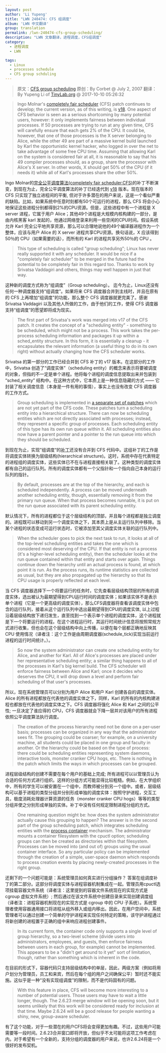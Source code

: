 ```yaml
---
layout: post
author: 'Li Yupeng'
title: "LWN 240474: CFS 组调度"
album: 'LWN 中文翻译'
group: translation
permalink: /lwn-240474-cfs-group-scheduling/
description: "LWN 文章翻译，进程调度，CFS组调度"
category:
  - 进程调度
  - LWN

tags:
  - Linux
  - processes schedule
  - CFS group schduling
---
```


> 原文：[CFS group scheduling](https://lwn.net/Articles/240474/)
> 原创：By Corbet @ July 2, 2007
> 翻译：By Yupeng Li of [TinyLab.org][1] @ 2017-10-10 05:26:32


> Ingo Molnar's [completely fair scheduler][2] (CFS) patch continues to develop; the current version, as of this writing, is [v18][3]. One aspect of CFS behavior is seen as a serious shortcoming by many potential users, however: it only implements fairness between individual processes. If 50 processes are trying to run at any given time, CFS will carefully ensure that each gets 2% of the CPU. It could be, however, that one of those processes is the X server belonging to Alice, while the other 49 are part of a massive kernel build launched by Karl the opportunistic kernel hacker, who logged in over the net to take advantage of some free CPU time. Assuming that allowing Karl on the system is considered fair at all, it is reasonable to say that his 49 compiler processes should, as a group, share the processor with Alice's X server. In other words, X should get 50% of the CPU (if it needs it) while all of Karl's processes share the other 50%.

Ingo Molnar的[完全公平调度算法(completely fair scheduler,CFS)][2]的补丁不断演变，到现在为止，完全公平调度算法的补丁已经迭代到 [v18][3] 版本。现在版本的 CFS 只实现了独立进程间的平衡, 但对于许多潜在的用户来说，这是一个看似严重的缺陷。比如，如果系统中任意时刻都有50个可运行的进程，那么 CFS 将会小心地保证这些进程分别都得到2%的CPU资源。但是，这些进程中有一个进程是 X server 进程，它属于用户 Alice；其他49个进程是大规模内核构建的一部分，是由内核黑客 karl 发起的，他通过网络登录来利用一些空闲的CPU时间。假设系统允许 Karl 完全公平地共享资源，那么可以合理地说他的49个编译器进程作为一个整体，应该与用户 Alice 的 X server 进程共享CPU资源。换句话说，X 应该得到50％的 CPU（如果需要的话），而所有的 Karl 的进程共享另外50％的 CPU 。


> This type of scheduling is called "group scheduling"; Linux has never really supported it with any scheduler. It would be nice if a "completely fair scheduler" to be merged in the future had the potential to be completely fair in this regard too. Thanks to work by Srivatsa Vaddagiri and others, things may well happen in just that way.

这种新的调度方式称为“组调度”（Group scheduling）。 迄今为止，Linux还没有任何一种调度器支持“组调度”。如果将来 CFS 调度器合并到主线时，并且在原有的 CFS 上再增加“组调度”的功能，那么整个 CFS 调度器就更完美了。感谢 Srivatsa Vaddagiri 以及其他人所做的工作，由于他们的工作，使得 CFS 调度器支持“组调度”的愿望即将成为现实。

> The first part of Srivatsa's work was merged into v17 of the CFS patch. It creates the concept of a "scheduling entity" - something to be scheduled, which might not be a process. This work takes the per-process scheduling information and packages it up within a sched_entity structure. In this form, it is essentially a cleanup - it encapsulates the relevant information (a useful thing to do in its own right) without actually changing how the CFS scheduler works.

Srivatsa 的第一部分的工作已经合并到 CFS 补丁的 v17 版本。在这部分的工作中，Srivatsa 创造了“调度实体”（scheduling entity）的概念来表示将要被调度的对象，但指的不一定是单个进程。他将每个进程的调度信息提取出来并包装到 “sched\_entity” 结构中。在这种方式中，它本质上是一种信息隐藏的方式 —— 它封装了相关调度信息（本身是一件有用的事情），事实上也没有改变 CFS 调度器的工作方式。

> Group scheduling is implemented in [a separate set of patches][4] which are not yet part of the CFS code. These patches turn a scheduling entity into a hierarchical structure. There can now be scheduling entities which are not directly associated with processes; instead, they represent a specific group of processes. Each scheduling entity of this type has its own run queue within it. All scheduling entities also now have a parent pointer and a pointer to the run queue into which they should be scheduled.

到现在为止，实现”组调度“的[补丁][4]还没有合并到 CFS 代码中。这组补丁的工作是将调度实体转换为层级结构(hierarchical structure)。这时，系统中存在代表特定的进程组的调度实体，这些实体已不在与进程直接相关联了。这种类型的调度实体都有自己的运行队列。所有的调度实体都有一个父指针和一个指向自己本身的运行队列的指针。

> By default, processes are at the top of the hierarchy, and each is scheduled independently. A process can be moved underneath another scheduling entity, though, essentially removing it from the primary run queue. When that process becomes runnable, it is put on the run queue associated with its parent scheduling entity.

默认情况下，所有的进程都位于这个层级结构的顶部，并且每个进程都是独立调度的。进程既可以移动到另一个调度实体之下，其本质上是从主运行队列中移除。当某个进程的状态变成可运行状态时，它被添加至其父调度实体关联的运行队列中。

> When the scheduler goes to pick the next task to run, it looks at all of the top-level scheduling entities and takes the one which is considered most deserving of the CPU. If that entity is not a process (it's a higher-level scheduling entity), then the scheduler looks at the run queue contained within that entity and starts over again. Things continue down the hierarchy until an actual process is found, at which point it is run. As the process runs, its runtime statistics are collected as usual, but they are also propagated up the hierarchy so that its CPU usage is properly reflected at each level.

当 CFS 调度器选择下一个将要运行的任务时，它先查看层级结构顶层的所有的调度实体，选出被认为最期望得到CPU运行时间的调度实体；如果该实体不是表示单个进程（它是一个更高级的调度实体），那么CFS调度器将查看该调度实体中包含的运行队列，接着从这个运行队列中选出最期望得到CPU的调度实体, 以上过程沿着层级结构放下递归发生，直至找到一个表示单个进程的调度实体，这个进程就是下一个将要运行的进程。在这个进程运行时，其运行时间统计信息将按照常规方式进行收集，但也会在这个层级结构中向上传播，以便在每个层都正确地反映其 CPU 使用情况（译者注：这个工作是由周期调度器(schedule\_tick)实现当前运行进程的运行时间统计。）。

> So now the system administrator can create one scheduling entity for Alice, and another for Karl. All of Alice's processes are placed under her representative scheduling entity; a similar thing happens to all of the processes in Karl's big kernel build. The CFS scheduler will enforce fairness between Alice and Karl; once it decides who deserves the CPU, it will drop down a level and perform fair scheduling of that user's processes.

所以，现在系统管理员可以分别为用户 Alice 和用户 Karl 创建各自的调度实体。Alice 的所有进程都放在代表他的调度实体之下，同样，Karl 的所有的内核构建进程也都放在代表他的调度实体之下。CFS 调度器将强化 Alice 和 Karl 之间的公平性; 一旦决定了谁应得的 CPU，CFS 调度器就会下降一层并对该用户的所有进程依照公平调度算法执行调度。

> The creation of the process hierarchy need not be done on a per-user basis; processes can be organized in any way that the administrator sees fit. The grouping could be coarser; for example, on a university machine, all students could be placed in one group and faculty in another. Or the hierarchy could be based on the type of process: there could be scheduling entities representing system daemons, interactive tools, monster cranker CPU hogs, etc. There is nothing in the patch which limits the ways in which processes can be grouped.

进程层级结构的创建不需要在每个用户的基础上完成; 所有进程可以以管理员认为合适的任何方式进行组织。这样的分组方式可能显得比较粗糙。例如，在大学组织中，所有的学生可以被安置在一个组中，而教师被分到另一个组中。或者，层级结构可以基于进程的类型分组并分别形成单独的调度实体：按照守护进程，交互工具，极度消耗处理器计算资源的任务（monster cranker CPU hogs）等等的类型分组并使之分别形成单独的实体。补丁中没有任何规定限制进程分组的方式。

> One remaining question might be: how does the system administrator actually cause this grouping to happen? The answer is in the second part of the group scheduling patch, which integrates scheduling entities with the [process container][5] mechanism. The administrator mounts a container filesystem with the cpuctl option; scheduling groups can then be created as directories within that filesystem. Processes can be moved into (and out of) groups using the usual container interface. So any particular policy can be implemented through the creation of a simple, user-space daemon which responds to process creation events by placing newly-created processes in the right group.

还剩下的一个问题可能是：系统管理员如何真实进行分组操作？ 答案在组调度补丁的第二部分。这部分将调度实体与进程容器机制集成在一起。管理员用cpuctl选项挂载容器文件系统（译者注：这里提到的容器文件系统现在的实现方式是 cgroup 虚拟文件系统）; 然后通过在该文件系统中创建目录来实现创建调度组（译者注：进程容器机制现在的实现方式是 cgroup 中的 CPU 子系统）。系统管理者使用容器通用接口将进程从组外移入或组内移出。因此，在用户空间中，系统管理者可以通过创建一个简单的守护进程来实现任何特定的策略，该守护进程通过将新创建的进程置于正确的组中来响应进程创建事件。

> In its current form, the container code only supports a single level of group hierarchy, so a two-level scheme (divide users into administrators, employees, and guests, then enforce fairness between users in each group, for example) cannot be implemented. This appears to be a "didn't get around to it yet" sort of limitation, though, rather than something which is inherent in the code.

在目前的形式下，容器代码只支持层级结构中的单层，因此，两级方案（例如将用户划分为管理员，员工和来宾，然后在每个组的用户之间确保公平）暂时还不能实施。这似乎是一种“没有实现组调度”的限制，而不是代码固有的问题。

> With this feature in place, CFS will become more interesting to a number of potential users. Those users may have to wait a little longer, though. The 2.6.23 merge window will be opening soon, but it seems unlikely that this work will be considered ready for inclusion at that time. Maybe 2.6.24 will be a good release for people wanting a shiny, new, group-aware scheduler.

有了这个功能，对于一些潜在的用户CFS将会变得更加有趣。不过，这些用户可能需要等一段时间。2.6.23合并窗口即将开放，但似乎不太可能将这项工作考虑在内。对于希望有一个全新的，支持分组的调度器的用户来说，也许2.6.24将是一个很好的发布契机。

[1]: http://tinylab.org
[2]: https://lwn.net/Articles/230574/
[3]: https://lwn.net/Articles/239553/
[4]: https://lwn.net/Articles/239619/
[5]:https://lwn.net/Articles/236038/
